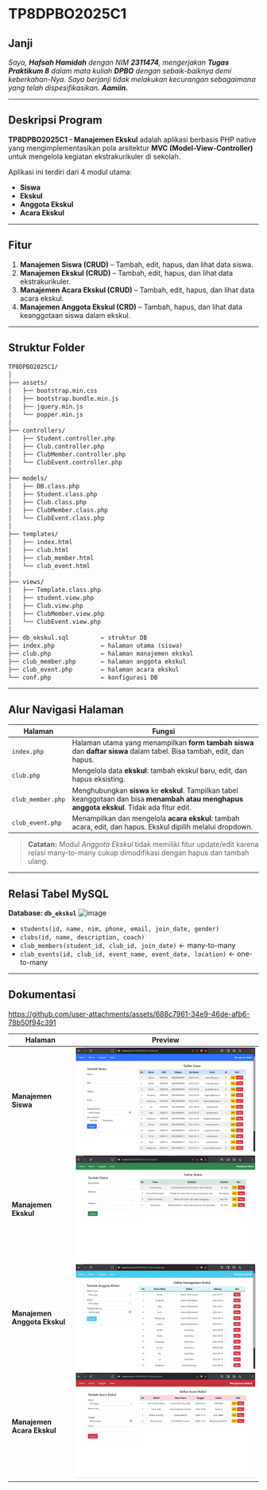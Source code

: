 # TP8DPBO2025C1

## Janji

*Saya, **Hafsah Hamidah** dengan NIM **2311474**, mengerjakan **Tugas Praktikum 8** dalam mata kuliah **DPBO** dengan sebaik-baiknya demi keberkahan-Nya.
Saya berjanji tidak melakukan kecurangan sebagaimana yang telah dispesifikasikan. **Aamiin.***

---

## Deskripsi Program

**TP8DPBO2025C1 - Manajemen Ekskul** adalah aplikasi berbasis PHP native yang mengimplementasikan pola arsitektur **MVC (Model-View-Controller)** untuk mengelola kegiatan ekstrakurikuler di sekolah.

Aplikasi ini terdiri dari 4 modul utama:

* **Siswa**
* **Ekskul**
* **Anggota Ekskul**
* **Acara Ekskul**

---

## Fitur

1. **Manajemen Siswa (CRUD)** – Tambah, edit, hapus, dan lihat data siswa.
2. **Manajemen Ekskul (CRUD)** – Tambah, edit, hapus, dan lihat data ekstrakurikuler.
3. **Manajemen Acara Ekskul (CRUD)** – Tambah, edit, hapus, dan lihat data acara ekskul.
4. **Manajemen Anggota Ekskul (CRD)** – Tambah, hapus, dan lihat data keanggotaan siswa dalam ekskul.

---

## Struktur Folder

```
TP8DPBO2025C1/
│
├── assets/
│   ├── bootstrap.min.css
│   ├── bootstrap.bundle.min.js
│   ├── jquery.min.js
│   └── popper.min.js
│
├── controllers/
│   ├── Student.controller.php
│   ├── Club.controller.php
│   ├── ClubMember.controller.php
│   └── ClubEvent.controller.php
│
├── models/
│   ├── DB.class.php
│   ├── Student.class.php
│   ├── Club.class.php
│   ├── ClubMember.class.php
│   └── ClubEvent.class.php
│
├── templates/
│   ├── index.html
│   ├── club.html
│   ├── club_member.html
│   └── club_event.html
│
├── views/
│   ├── Template.class.php
│   ├── student.view.php
│   ├── Club.view.php
│   ├── ClubMember.view.php
│   └── ClubEvent.view.php
│
├── db_ekskul.sql         ← struktur DB
├── index.php             ← halaman utama (siswa)
├── club.php              ← halaman manajemen ekskul
├── club_member.php       ← halaman anggota ekskul
├── club_event.php        ← halaman acara ekskul
└── conf.php              ← konfigurasi DB
```

---

## Alur Navigasi Halaman

| Halaman           | Fungsi                                                                                                                                        |
| ----------------- | --------------------------------------------------------------------------------------------------------------------------------------------- |
| `index.php`       | Halaman utama yang menampilkan **form tambah siswa** dan **daftar siswa** dalam tabel. Bisa tambah, edit, dan hapus.                          |
| `club.php`        | Mengelola data **ekskul**: tambah ekskul baru, edit, dan hapus eksisting.                                                                     |
| `club_member.php` | Menghubungkan **siswa** ke **ekskul**. Tampilkan tabel keanggotaan dan bisa **menambah atau menghapus anggota ekskul**. Tidak ada fitur edit. |
| `club_event.php`  | Menampilkan dan mengelola **acara ekskul**: tambah acara, edit, dan hapus. Ekskul dipilih melalui dropdown.                                   |

> **Catatan:** Modul *Anggota Ekskul* tidak memiliki fitur update/edit karena relasi many-to-many cukup dimodifikasi dengan hapus dan tambah ulang.

---

## Relasi Tabel MySQL

**Database: `db_ekskul`**
![image](https://github.com/user-attachments/assets/69a887d8-db7c-4db5-a329-699c9cc21481)


* `students(id, name, nim, phone, email, join_date, gender)`
* `clubs(id, name, description, coach)`
* `club_members(student_id, club_id, join_date)` ← many-to-many
* `club_events(id, club_id, event_name, event_date, location)` ← one-to-many

---

## Dokumentasi

https://github.com/user-attachments/assets/688c7961-34e9-46de-afb6-78b50f94c391


| Halaman                      | Preview                                                  |
| ---------------------------- | -------------------------------------------------------- |
| **Manajemen Siswa**          | ![Siswa](Screenshot/Management%20Siswa.png)              |
| **Manajemen Ekskul**         | ![Ekskul](Screenshot/Management%20Ekskul.png)            |
| **Manajemen Anggota Ekskul** | ![Anggota](Screenshot/Management%20Anggota%20Ekskul.png) |
| **Manajemen Acara Ekskul**   | ![Acara](Screenshot/Management%20Acara%20Ekskul.png)     |

